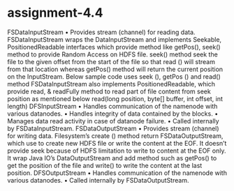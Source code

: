 # assignment-4.4
FSDataInputStream
• Provides stream (channel) for reading data.
FSDataInputStream wraps the DataInputStream and implements Seekable, PositionedReadable interfaces which provide method like getPos(), seek() method to provide Random Access on HDFS file.
seek() method seek the file to the given offset from the start of the file so that read () will stream from that location whereas getPos() method will return the current position on the InputStream.
Below sample code uses seek (), getPos () and read() method
FSDataInputStream also implements PositionedReadable, which provide read, & readFully method to read part of file content from seek position as mentioned below
read(long position, byte[] buffer, int offset, int length)
DFSInputStream
• Handles communication of the namenode with various datanodes.
• Handles integrity of data contained by the blocks.
• Manages data read activity in case of datanode failure.
• Called internally by FSDataInputStream.
FSDataOutputStream
• Provides stream (channel) for writing data.
Filesystem’s create () method return FSDataOutputStream, which use to create new HDFS file or write the content at the EOF. It doesn’t provide seek because of HDFS limitation to write to content at the EOF only. It wrap Java IO’s DataOutputStream and add method such as getPos() to get the position of the file and write() to write the content at the last position.
DFSOutputStream
• Handles communication of the namenode with various datanodes.
• Called internally by FSDataOutputStream.
